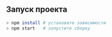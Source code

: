 ## Запуск проекта
```bash
> npm install # установите зависимости
> npm start   # запустите сборку
```
